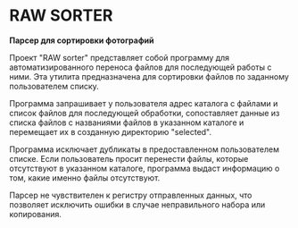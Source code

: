 # RAW SORTER
**Парсер для сортировки фотографий**

Проект "RAW sorter" представляет собой программу для автоматизированного переноса файлов 
для последующей работы с ними. Эта утилита предназначена для сортировки файлов по заданному пользователем 
списку.
 
Программа запрашивает у пользователя адрес каталога с файлами и список файлов для последующей обработки,
сопоставляет данные из списка файлов с названиями файлов в указанном каталоге и перемещает их в созданную
директорию "selected".

Программа исключает дубликаты в предоставленном пользователем списке. Если пользователь просит перенести
файлы, которые отсутствуют в указанном каталоге, программа выдаст информацию о том, какие именно файлы 
отсутствуют.

Парсер не чувствителен к регистру отправленных данных, что позволяет исключить ошибки в случае неправильного
набора или копирования.
